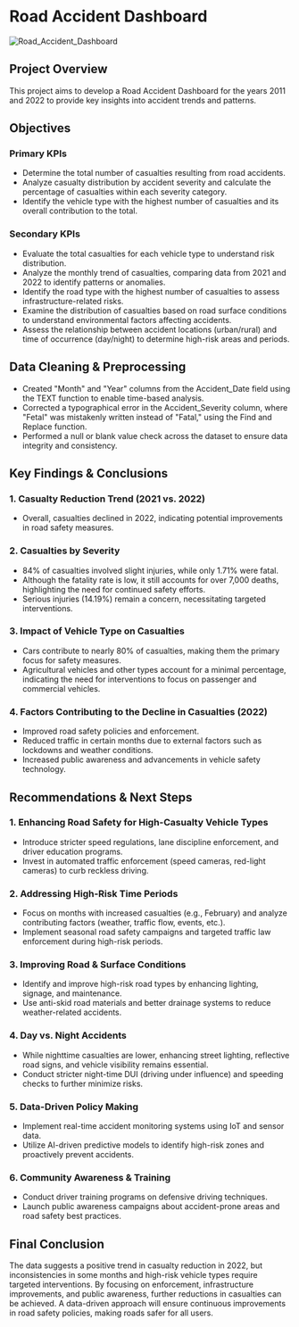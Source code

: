 # Road Accident Dashboard

![Road_Accident_Dashboard](https://github.com/user-attachments/assets/0608e252-df21-40bc-ad3c-624a0937cee6)


## Project Overview
This project aims to develop a Road Accident Dashboard for the years 2011 and 2022 to provide key insights into accident trends and patterns.

## Objectives

### Primary KPIs
- Determine the total number of casualties resulting from road accidents.
- Analyze casualty distribution by accident severity and calculate the percentage of casualties within each severity category.
- Identify the vehicle type with the highest number of casualties and its overall contribution to the total.

### Secondary KPIs
- Evaluate the total casualties for each vehicle type to understand risk distribution.
- Analyze the monthly trend of casualties, comparing data from 2021 and 2022 to identify patterns or anomalies.
- Identify the road type with the highest number of casualties to assess infrastructure-related risks.
- Examine the distribution of casualties based on road surface conditions to understand environmental factors affecting accidents.
- Assess the relationship between accident locations (urban/rural) and time of occurrence (day/night) to determine high-risk areas and periods.

## Data Cleaning & Preprocessing
- Created "Month" and "Year" columns from the Accident_Date field using the TEXT function to enable time-based analysis.
- Corrected a typographical error in the Accident_Severity column, where "Fetal" was mistakenly written instead of "Fatal," using the Find and Replace function.
- Performed a null or blank value check across the dataset to ensure data integrity and consistency.

## Key Findings & Conclusions

### 1. Casualty Reduction Trend (2021 vs. 2022)
- Overall, casualties declined in 2022, indicating potential improvements in road safety measures.

### 2. Casualties by Severity
- 84% of casualties involved slight injuries, while only 1.71% were fatal.
- Although the fatality rate is low, it still accounts for over 7,000 deaths, highlighting the need for continued safety efforts.
- Serious injuries (14.19%) remain a concern, necessitating targeted interventions.

### 3. Impact of Vehicle Type on Casualties
- Cars contribute to nearly 80% of casualties, making them the primary focus for safety measures.
- Agricultural vehicles and other types account for a minimal percentage, indicating the need for interventions to focus on passenger and commercial vehicles.

### 4. Factors Contributing to the Decline in Casualties (2022)
- Improved road safety policies and enforcement.
- Reduced traffic in certain months due to external factors such as lockdowns and weather conditions.
- Increased public awareness and advancements in vehicle safety technology.

## Recommendations & Next Steps

### 1. Enhancing Road Safety for High-Casualty Vehicle Types
- Introduce stricter speed regulations, lane discipline enforcement, and driver education programs.
- Invest in automated traffic enforcement (speed cameras, red-light cameras) to curb reckless driving.

### 2. Addressing High-Risk Time Periods
- Focus on months with increased casualties (e.g., February) and analyze contributing factors (weather, traffic flow, events, etc.).
- Implement seasonal road safety campaigns and targeted traffic law enforcement during high-risk periods.

### 3. Improving Road & Surface Conditions
- Identify and improve high-risk road types by enhancing lighting, signage, and maintenance.
- Use anti-skid road materials and better drainage systems to reduce weather-related accidents.

### 4. Day vs. Night Accidents
- While nighttime casualties are lower, enhancing street lighting, reflective road signs, and vehicle visibility remains essential.
- Conduct stricter night-time DUI (driving under influence) and speeding checks to further minimize risks.

### 5. Data-Driven Policy Making
- Implement real-time accident monitoring systems using IoT and sensor data.
- Utilize AI-driven predictive models to identify high-risk zones and proactively prevent accidents.

### 6. Community Awareness & Training
- Conduct driver training programs on defensive driving techniques.
- Launch public awareness campaigns about accident-prone areas and road safety best practices.

## Final Conclusion
The data suggests a positive trend in casualty reduction in 2022, but inconsistencies in some months and high-risk vehicle types require targeted interventions. By focusing on enforcement, infrastructure improvements, and public awareness, further reductions in casualties can be achieved. A data-driven approach will ensure continuous improvements in road safety policies, making roads safer for all users.
